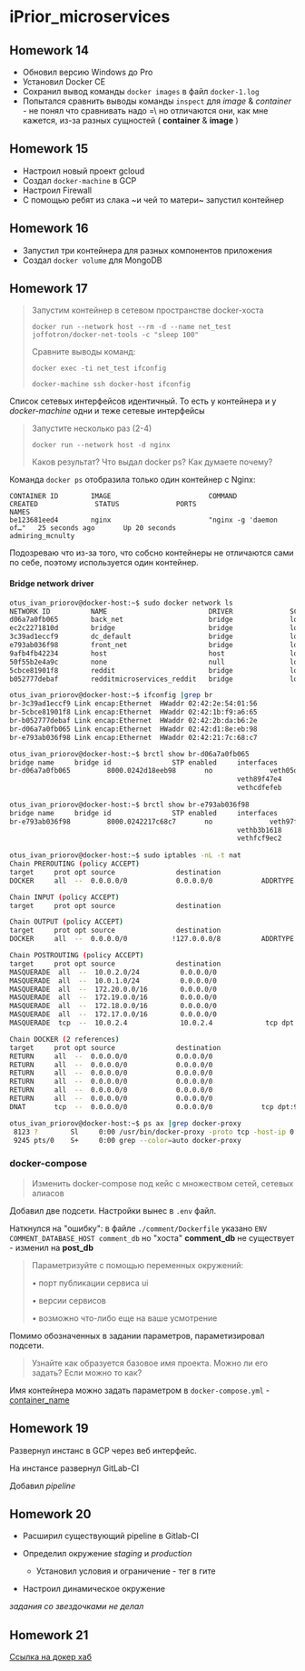 # iPrior_microservices

## Homework 14

* Обновил версию Windows до Pro
* Установил Docker CE
* Сохранил вывод команды `docker images` в файл `docker-1.log`
* Попытался сравнить выводы команды `inspect` для *image* & *container* - не понял что сравнивать надо =\ 
  но отличаются они, как мне кажется, из-за разных сущностей ( **container** & **image** )

## Homework 15

* Настроил новый проект gcloud
* Создал `docker-machine` в GCP
* Настроил Firewall
* С помощью ребят из слака ~и чей то матери~ запустил контейнер

## Homework 16

* Запустил три контейнера для разных компонентов приложения
* Создал `docker volume` для MongoDB


## Homework 17

> Запустим контейнер в сетевом пространстве docker-хоста
> 
> `docker run --network host --rm -d --name net_test joffotron/docker-net-tools -c "sleep 100"`
> 
> Сравните выводы команд:
>
> `docker exec -ti net_test ifconfig`
>
> `docker-machine ssh docker-host ifconfig`

Список сетевых интерфейсов идентичный.
То есть у контейнера и у *docker-machine* одни и теже сетевые интерфейсы

> Запустите несколько раз (2-4)
>
> `docker run --network host -d nginx`
>
> Каков результат? Что выдал docker ps? Как думаете почему? 

Команда `docker ps` отобразила только один контейнер с Nginx:

```text
CONTAINER ID        IMAGE                        COMMAND                  CREATED              STATUS              PORTS                    NAMES
be123681eed4        nginx                        "nginx -g 'daemon of…"   25 seconds ago       Up 20 seconds                                admiring_mcnulty
```

Подозреваю что из-за того, что собсно контейнеры не отличаются сами по себе, поэтому используется один контейнер.

#### Bridge network driver

```bash
otus_ivan_priorov@docker-host:~$ sudo docker network ls
NETWORK ID          NAME                         DRIVER              SCOPE
d06a7a0fb065        back_net                     bridge              local
ec2c2271810d        bridge                       bridge              local
3c39ad1eccf9        dc_default                   bridge              local
e793ab036f98        front_net                    bridge              local
9afb4fb42234        host                         host                local
50f55b2e4a9c        none                         null                local
5cbce81901f8        reddit                       bridge              local
b052777debaf        redditmicroservices_reddit   bridge              local

otus_ivan_priorov@docker-host:~$ ifconfig |grep br
br-3c39ad1eccf9 Link encap:Ethernet  HWaddr 02:42:2e:54:01:56  
br-5cbce81901f8 Link encap:Ethernet  HWaddr 02:42:1b:f9:a6:65  
br-b052777debaf Link encap:Ethernet  HWaddr 02:42:2b:da:b6:2e  
br-d06a7a0fb065 Link encap:Ethernet  HWaddr 02:42:d1:8e:eb:98  
br-e793ab036f98 Link encap:Ethernet  HWaddr 02:42:21:7c:68:c7  

otus_ivan_priorov@docker-host:~$ brctl show br-d06a7a0fb065
bridge name     bridge id               STP enabled     interfaces
br-d06a7a0fb065         8000.0242d18eeb98       no              veth05d2688
                                                        veth89f47e4
                                                        vethcdfefeb
                                                        
otus_ivan_priorov@docker-host:~$ brctl show br-e793ab036f98
bridge name     bridge id               STP enabled     interfaces
br-e793ab036f98         8000.0242217c68c7       no              veth97f8e5d
                                                        vethb3b1618
                                                        vethfcf9ec2
                                                        
otus_ivan_priorov@docker-host:~$ sudo iptables -nL -t nat
Chain PREROUTING (policy ACCEPT)
target     prot opt source               destination         
DOCKER     all  --  0.0.0.0/0            0.0.0.0/0            ADDRTYPE match dst-type LOCAL

Chain INPUT (policy ACCEPT)
target     prot opt source               destination         

Chain OUTPUT (policy ACCEPT)
target     prot opt source               destination         
DOCKER     all  --  0.0.0.0/0           !127.0.0.0/8          ADDRTYPE match dst-type LOCAL

Chain POSTROUTING (policy ACCEPT)
target     prot opt source               destination         
MASQUERADE  all  --  10.0.2.0/24          0.0.0.0/0           
MASQUERADE  all  --  10.0.1.0/24          0.0.0.0/0           
MASQUERADE  all  --  172.20.0.0/16        0.0.0.0/0           
MASQUERADE  all  --  172.19.0.0/16        0.0.0.0/0           
MASQUERADE  all  --  172.18.0.0/16        0.0.0.0/0           
MASQUERADE  all  --  172.17.0.0/16        0.0.0.0/0           
MASQUERADE  tcp  --  10.0.2.4             10.0.2.4             tcp dpt:9292

Chain DOCKER (2 references)
target     prot opt source               destination         
RETURN     all  --  0.0.0.0/0            0.0.0.0/0           
RETURN     all  --  0.0.0.0/0            0.0.0.0/0           
RETURN     all  --  0.0.0.0/0            0.0.0.0/0           
RETURN     all  --  0.0.0.0/0            0.0.0.0/0           
RETURN     all  --  0.0.0.0/0            0.0.0.0/0           
RETURN     all  --  0.0.0.0/0            0.0.0.0/0           
DNAT       tcp  --  0.0.0.0/0            0.0.0.0/0            tcp dpt:9292 to:10.0.2.4:9292

otus_ivan_priorov@docker-host:~$ ps ax |grep docker-proxy
 8123 ?        Sl     0:00 /usr/bin/docker-proxy -proto tcp -host-ip 0.0.0.0 -host-port 9292 -container-ip 10.0.2.4 -container-port 9292
 9245 pts/0    S+     0:00 grep --color=auto docker-proxy
```

### docker-compose

> Изменить docker-compose под кейс с множеством сетей, сетевых алиасов

Добавил две подсети. Настройки вынес в `.env` файл.

Наткнулся на "ошибку": 
в файле `./comment/Dockerfile` указано `ENV COMMENT_DATABASE_HOST comment_db` но "хоста" **comment_db** не существует - изменил на **post_db**

> Параметризуйте с помощью переменных окружений:
>
> • порт публикации сервиса ui
>
> • версии сервисов
>
> • возможно что-либо еще на ваше усмотрение
>

Помимо обозначенных в задании параметров, параметизировал подсети.

> Узнайте как образуется базовое имя проекта. Можно ли его задать? Если можно то как?

Имя контейнера можно задать параметром в `docker-compose.yml` - [container_name](https://docs.docker.com/compose/compose-file/#container_name)


## Homework 19

Развернул инстанс в GCP через веб интерфейс.

На инстансе развернул GitLab-CI

Добавил *pipeline*


## Homework 20

* Расширил существующий pipeline в Gitlab-CI
* Определил окружение *staging* и *production*
  
  * Установил условия и ограничение - тег в гите
  
* Настроил динамическое окружение

_задания со звездочками не делал_ 

## Homework 21

[Ссылка на докер хаб](https://hub.docker.com/u/iprior/)

